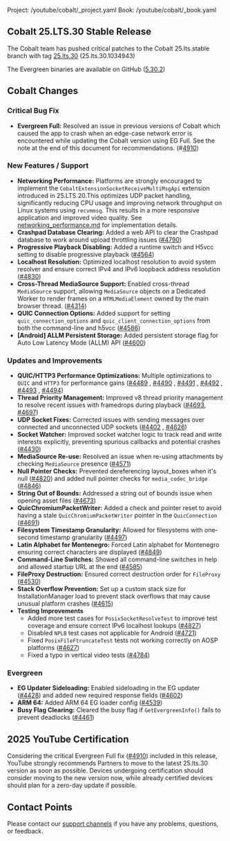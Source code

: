 Project: /youtube/cobalt/_project.yaml
Book: /youtube/cobalt/_book.yaml

## Cobalt 25.LTS.30 Stable Release

The Cobalt team has pushed critical patches to the Cobalt 25.lts.stable branch
with tag [25.lts.30](https://github.com/youtube/cobalt/tree/25.lts.30)
(25.lts.30.1034943)

The Evergreen binaries are available on GitHub
([5.30.2](https://github.com/youtube/cobalt/releases/tag/25.lts.30))

## Cobalt Changes

### Critical Bug Fix

*   **Evergreen Full:** Resolved an issue in previous versions of Cobalt which
    caused the app to crash when an edge-case network error is encountered while
    updating the Cobalt version using EG Full.
See the note at the end of this document for recommendations.
    (#[4910](https://github.com/youtube/cobalt/pull/4910))

### New Features / Support

*   **Networking Performance:** Platforms are strongly encouraged to implement
    the `CobaltExtensionSocketReceiveMultiMsgApi` extension introduced in
    25.LTS.20.This optimizes UDP packet handling, significantly reducing CPU
    usage and improving network throughput on Linux systems using `recvmmsg`.
    This results in a more responsive application and improved video quality.
    See
    [networking_performance.md](http://github.com/youtube/cobalt/blob/25.lts.1%2B/starboard/doc/networking_performance.md)
    for implementation details.
*   **Crashpad Database Clearing:** Added a web API to clear the Crashpad
    database to work around upload throttling issues
    ([#4790](https://github.com/youtube/cobalt/pull/4790))
*   **Progressive Playback Disabling:** Added a runtime switch and H5vcc setting
    to disable progressive playback
    ([#4564](https://github.com/youtube/cobalt/pull/4564))
*   **Localhost Resolution:** Optimized localhost resolution to avoid system
    resolver and ensure correct IPv4 and IPv6 loopback address resolution
    ([#4830](https://github.com/youtube/cobalt/pull/4830))
*   **Cross-Thread MediaSource Support:** Enabled cross-thread `MediaSource`
    support, allowing `MediaSource` objects on a Dedicated Worker to render
    frames on a `HTMLMediaElement` owned by the main browser thread.
    ([#4314](https://github.com/youtube/cobalt/pull/4314))
*   **QUIC Connection Options:** Added support for setting
    `quic_connection_options` and `quic_client_connection_options` from both the
    command-line and h5vcc
    ([#4586](https://github.com/youtube/cobalt/pull/4586))
*   **\[Android\] ALLM Persistent Storage:** Added persistent storage flag for
    Auto Low Latency Mode (ALLM) API
    ([#4600](https://github.com/youtube/cobalt/pull/4600))

### Updates and Improvements

*   **QUIC/HTTP3 Performance Optimizations:** Multiple optimizations to `QUIC`
    and `HTTP3` for performance gains
    ([#4489](https://github.com/youtube/cobalt/pull/4489) ,
    [#4490](https://github.com/youtube/cobalt/pull/4490) ,
    [#4491](https://github.com/youtube/cobalt/pull/4491) ,
    [#4492](https://github.com/youtube/cobalt/pull/4492) ,
    [#4493](https://github.com/youtube/cobalt/pull/4493) ,
    [#4494](https://github.com/youtube/cobalt/pull/4494))
*   **Thread Priority Management:** Improved v8 thread priority management to
    resolve recent issues with framedrops during playback
    ([#4693](https://github.com/youtube/cobalt/pull/4693),
    [#4697](https://github.com/youtube/cobalt/pull/4697))
*   **UDP Socket Fixes:** Corrected issues with sending messages over connected
    and unconnected UDP sockets
    ([#4402](https://github.com/youtube/cobalt/pull/4402) ,
    [#4626](https://github.com/youtube/cobalt/pull/4626))
*   **Socket Watcher:** Improved socket watcher logic to track read and write
    interests explicitly, preventing spurious callbacks and potential crashes
    ([#4430](https://github.com/youtube/cobalt/pull/4430))
*   **MediaSource Re-use:** Resolved an issue when re-using attachments by
    checking `MediaSource` presence
    ([#4571](https://github.com/youtube/cobalt/pull/4571))
*   **Null Pointer Checks:** Prevented dereferencing layout_boxes when it's null
    ([#4820](https://github.com/youtube/cobalt/pull/4820)) and added null
    pointer checks for `media_codec_bridge`
    ([#4846](https://github.com/youtube/cobalt/pull/4846))
*   **String Out of Bounds:** Addressed a string out of bounds issue when
    opening asset files ([#4673](https://github.com/youtube/cobalt/pull/4673))
*   **QuicChromiumPacketWriter:** Added a check and pointer reset to avoid
    having a stale `QuicChromiumPacketWriter` pointer in the `QuicConnection`
    ([#4691](https://github.com/youtube/cobalt/pull/4691))
*   **Filesystem Timestamp Granularity:** Allowed for filesystems with
    one-second timestamp granularity
    ([#4497](https://github.com/youtube/cobalt/pull/4497))
*   **Latin Alphabet for Montenegro:** Forced Latin alphabet for Montenegro
    ensuring correct characters are displayed
    ([#4849](https://github.com/youtube/cobalt/pull/4849))
*   **Command-Line Switches:** Showed all command-line switches in help and
    allowed startup URL at the end
    ([#4585](https://github.com/youtube/cobalt/pull/4585))
*   **FileProxy Destruction:** Ensured correct destruction order for `FileProxy`
    ([#4530](https://github.com/youtube/cobalt/pull/4530))
*   **Stack Overflow Prevention:** Set up a custom stack size for
    InstallationManager load to prevent stack overflows that may cause unusual
    platform crashes ([#4615](https://github.com/youtube/cobalt/pull/4615))
*   **Testing Improvements**
    *   Added more test cases for `PosixSocketResolveTest` to improve test
        coverage and ensure correct IPv6 localhost lookups
        ([#4827](https://github.com/youtube/cobalt/pull/4827))
    *   Disabled `NPLB` test cases not applicable for Android
        ([#4721](https://github.com/youtube/cobalt/pull/4721))
    *   Fixed `PosixFileFtruncateTest` tests not working correctly on AOSP
        platforms ([#4627](https://github.com/youtube/cobalt/pull/4627))
    *   Fixed a typo in vertical video tests
        ([#4784](https://github.com/youtube/cobalt/pull/4784))

### Evergreen

*   **EG Updater Sideloading:** Enabled sideloading in the EG updater
    ([#4428](https://github.com/youtube/cobalt/pull/4428)) and added new
    required response fields
    ([#4602](https://github.com/youtube/cobalt/pull/4602))
*   **ARM 64:** Added ARM 64 EG loader config
    ([#4539](https://github.com/youtube/cobalt/pull/4539))
*   **Busy Flag Clearing:** Cleared the busy flag if `GetEvergreenInfo()` fails
    to prevent deadlocks ([#4461](https://github.com/youtube/cobalt/pull/4461))

## 2025 YouTube Certification

Considering the critical Evergreen Full fix
([#4910](https://github.com/youtube/cobalt/pull/4910)) included in this release,
YouTube strongly recommends Partners to move to the latest 25.lts.30 version as
soon as possible. Devices undergoing certification should consider moving to the
new version now, while already certified devices should plan for a zero-day
update if possible.

## Contact Points

Please contact our [support channels](https://cobalt.dev/communication.html) if
you have any problems, questions, or feedback.
